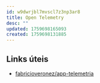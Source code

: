 ```yaml
---
id: w9dwrjbl7mvscl7z3np3ar8
title: Open Telemetry
desc: ""
updated: 1759698165093
created: 1759698131885
---
```


## Links úteis

- [fabricioveronez/app-telemetria](https://github.com/fabricioveronez/app-telemetria)
